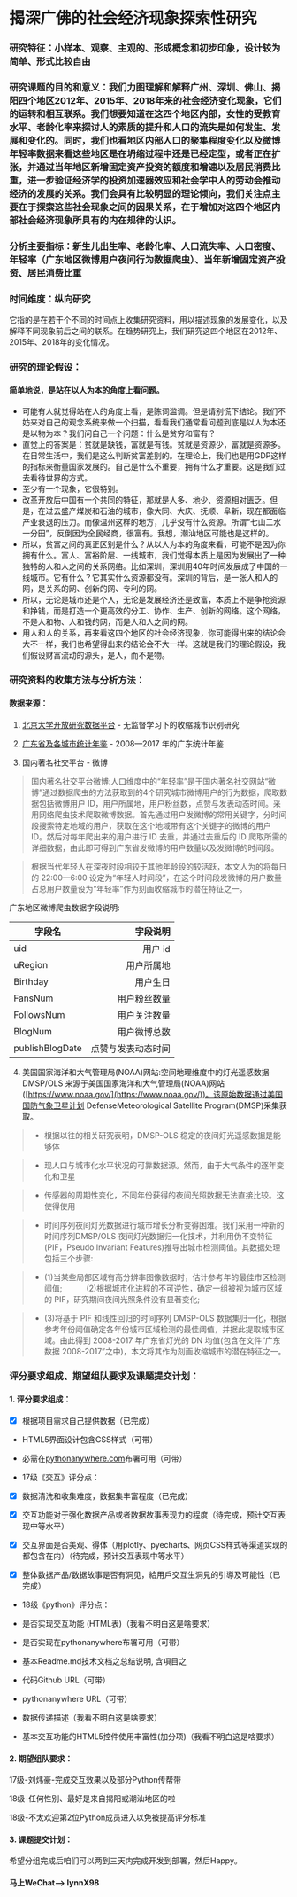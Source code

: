 # 揭深广佛的社会经济现象探索性研究 

### 研究特征：小样本、观察、主观的、形成概念和初步印象，设计较为简单、形式比较自由

### 研究课题的目的和意义：我们力图理解和解释广州、深圳、佛山、揭阳四个地区2012年、2015年、2018年来的社会经济变化现象，它们的运转和相互联系。我们想要知道在这四个地区内部，女性的受教育水平、老龄化率来探讨人的素质的提升和人口的流失是如何发生、发展和变化的。同时，我们也看地区内部人口的聚集程度变化以及微博年轻率数据来看这些地区是在坍缩过程中还是已经定型，或者正在扩张，并通过当年地区新增固定资产投资的额度和增速以及居民消费比重，进一步验证经济学的投资加速器效应和社会学中人的劳动会推动经济的发展的关系。我们会具有比较明显的理论倾向，我们关注点主要在于探索这些社会现象之间的因果关系，在于增加对这四个地区内部社会经济现象所具有的内在规律的认识。

### 分析主要指标：新生儿出生率、老龄化率、人口流失率、人口密度、年轻率（广东地区微博用户夜间行为数据爬虫）、当年新增固定资产投资、居民消费比重

### 时间维度：纵向研究

它指的是在若干个不同的时间点上收集研究资料，用以描述现象的发展变化，以及解释不同现象前后之间的联系。在趋势研究上，我们研究这四个地区在2012年、2015年、2018年的变化情况。

### 研究的理论假设：

#### 简单地说，是站在以人为本的角度上看问题。

- 可能有人就觉得站在人的角度上看，是陈词滥调。但是请别慌下结论。我们不妨来对自己的观念系统来做一个扫描，看看我们通常看问题到底是以人为本还是以物为本？我们问自己一个问题：什么是贫穷和富有？
- 直觉上的答案是：贫就是缺钱，富就是有钱。贫就是资源少，富就是资源多。在日常生活中，我们是这么判断贫富差别的。在理论上，我们也是用GDP这样的指标来衡量国家发展的。自己是什么不重要，拥有什么才重要。这是我们过去看待世界的方式。
- 至少有一个现象，它很特别。
- 改革开放后中国有一个共同的特征，那就是人多、地少、资源相对匮乏。但是，在过去盛产煤炭和石油的城市，像大同、大庆、抚顺、阜新，现在都面临产业衰退的压力。而像温州这样的地方，几乎没有什么资源。所谓“七山二水一分田”，反倒因为全民经商，很富有。我想，潮汕地区可能也是这样的。
- 所以，贫富之间的真正区别是什么？从以人为本的角度来看，可能不是因为你拥有什么。富人、富裕阶层、一线城市，我们觉得本质上是因为发展出了一种独特的人和人之间的关系网络。比如深圳，深圳用40年时间发展成了中国的一线城市。它有什么？它其实什么资源都没有。深圳的背后，是一张人和人的网，是关系的网、创新的网、专利的网。
- 所以，无论是城市还是个人，无论是发展经济还是致富，本质上不是争抢资源和挣钱，而是打造一个更高效的分工、协作、生产、创新的网络。这个网络，不是人和物、人和钱的网，而是人和人之间的网。
- 用人和人的关系，再来看这四个地区的社会经济现象，你可能得出来的结论会大不一样，我们也希望得出来的结论会不大一样。这就是我们的理论假设，我们假设财富流动的源头，是人，而不是物。

### 研究资料的收集方法与分析方法：

#### 数据来源：

1.  [北京大学开放研究数据平台](https://opendata.pku.edu.cn/dataset.xhtml?persistentId=doi:10.18170/DVN/3EG0VD) - 无监督学习下的收缩城市识别研究

2.  [广东省及各城市统计年鉴](http://www.gdstats.gov.cn/) - 2008—2017 年的广东统计年鉴

3.  国内著名社交平台 - 微博                    

> 国内著名社交平台微博:人口维度中的“年轻率”是于国内著名社交网站“微博”通过数据爬虫的方法获取到的4个研究城市微博用户的行为数据，爬取数据包括微博用户 ID，用户所属地，用户粉丝数，点赞与发表动态时间。采用网络爬虫技术爬取微博数据。首先通过用户发微博的常用关键字，分时间段搜索特定地域的用户，获取在这个地域带有这个关键字的微博的用户 ID。然后对每年爬出来的用户进行 ID 去重，并通过去重后的 ID 爬取所需的详细数据，由此即可得到广东省发微博的用户数量以及发微博的时间段。

> 根据当代年轻人在深夜时段相较于其他年龄段的较活跃，本文人为的将每日的 22:00—6:00 设定为“年轻人时间段”，在这个时间段发微博的用户数量占总用户数量设为“年轻率”作为刻画收缩城市的潜在特征之一。

 广东地区微博爬虫数据字段说明:
 
|  字段名       | 字段说明  | 
| --------   | -----: | 
| uid       | 用户 id  | 
| uRegion       |   用户所属地  |
| Birthday        |    用户生日  |  
| FansNum | 用户粉丝数量 |
| FollowsNum | 用户关注数量 |
| BlogNum | 用户微博总数 |
| publishBlogDate| 点赞与发表动态时间 |

4.  美国国家海洋和大气管理局(NOAA)网站:空间地理维度中的灯光遥感数据 DMSP/OLS 来源于美国国家海洋和大气管理局(NOAA)网站([https://www.noaa.gov/](https://www.noaa.gov/))。该原始数据通过美国国防气象卫星计划 DefenseMeteorological Satellite Program(DMSP)采集获取。                                       

> *   根据以往的相关研究表明，DMSP-OLS 稳定的夜间灯光遥感数据是能够体

> *   现人口与城市化水平状况的可靠数据源。然而，由于大气条件的逐年变化和卫星

> *   传感器的周期性变化，不同年份获得的夜间光照数据无法直接比较。这使得使用

> *   时间序列夜间灯光数据进行城市增长分析变得困难。我们采用一种新的时间序列DMSP/OLS 夜间灯光数据归一化技术，并利用伪不变特征(PIF，Pseudo Invariant Features)推导出城市检测阈值。其数据处理包括三个步骤:

> *   (1)当某些局部区域有高分辨率图像数据时，估计参考年的最佳市区检测阈值;           (2)根据城市化进程的不可逆性，确定一组被视为城市区域的 PIF，研究期间夜间光照条件没有显著变化;

> *   (3)将基于 PIF 和线性回归的时间序列 DMSP-OLS 数据集归一化，根据参考年份阈值确定各年份城市区域检测的最佳阈值，并据此提取城市区域。由此得到 2008-2017 年广东省灯光的 DN 均值(包含在文件“广东数据 2008-2017”之中)，本文将其作为刻画收缩城市的潜在特征之一。

### 评分要求组成、期望组队要求及课题提交计划：

#### 1.  评分要求组成：

*   [x] 根据项目需求自己提供数据（已完成）

*   HTML5界面设计包含CSS样式（可带）

*   必需在[pythonanywhere.com](http://pythonanywhere.com)布署可用（可带）

*   17级《交互》评分点：

*   [x] 数据清洗和收集难度，数据集丰富程度（已完成）

*   [x] 交互功能对于强化数据产品或者数据故事表现力的程度（待完成，预计交互表现中等水平）

*   [x] 交互界面是否美观、得体（用plotly、pyecharts、网页CSS样式等渠道实现的都包含在内）（待完成，预计交互表现中等水平）

*   [x] 整体数据产品/数据故事是否有洞见，給用戶交互生洞見的引導及可能性（已完成）

*   18级《python》评分点：

*   是否实现交互功能 (HTML表)（我看不明白这是啥要求）

*   是否实现在pythonanywhere布署可用（可带）

*   基本Readme.md技术文档之总结说明, 含項目之

*   代码Github URL（可带）

*   pythonanywhere URL（可带）

*   数据传递描述（我看不明白这是啥要求）

*   基本交互功能的HTML5控件使用丰富性(加分项)（我看不明白这是啥要求）

#### 2.  期望组队要求：

17级-刘炜豪-完成交互效果以及部分Python传帮带

18级-任何性别、最好是来自揭阳或潮汕地区的啦

18级-不太欢迎第2位Python成员进入以免被提高评分标准

#### 3.  课题提交计划：

希望分组完成后咱们可以两到三天内完成开发到部署，然后Happy。

#### 马上WeChat——> lynnX98
